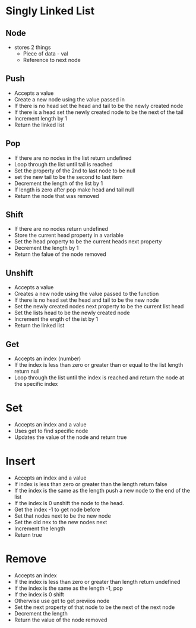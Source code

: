 # Singly Linked List

## Node

- stores 2 things
  - Piece of data - val
  - Reference to next node

## Push

- Accepts a value
- Create a new node using the value passed in
- If there is no head set the head and tail to be the newly created node
- If there is a head set the newly created node to be the next of the tail
- Increment length by 1
- Return the linked list

## Pop

- If there are no nodes in the list return undefined
- Loop through the list until tail is reached
- Set the property of the 2nd to last node to be null
- set the new tail to be the second to last item
- Decrement the length of the list by 1
- If length is zero after pop make head and tail null
- Return the node that was removed

## Shift

- If there are no nodes return undefined
- Store the current head property in a variable
- Set the head property to be the current heads next property
- Decrement the length by 1
- Return the falue of the node removed

## Unshift

- Accepts a value
- Creates a new node using the value passed to the function
- If there is no head set the head and tail to be the new node
- Set the newly created nodes next property to be the current list head
- Set the lists head to be the newly created node
- Increment the ength of the ist by 1
- Return the linked list

## Get

- Accepts an index (number)
- If the index is less than zero or greater than or equal to the list length return null
- Loop through the list until the index is reached and return the node at the specific index

# Set

- Accepts an index and a value
- Uses get to find specific node
- Updates the value of the node and return true

# Insert

- Accepts an index and a value
- If index is less than zero or greater than the length return false
- If the index is the same as the length push a new node to the end of the list
- If the index is 0 unshift the node to the head.
- Get the index -1 to get node before
- Set that nodes next to be the new node
- Set the old nex to the new nodes next
- Increment the length
- Return true

# Remove

- Accepts an index
- If the index is less than zero or greater than length return undefined
- If the index is the same as the length -1, pop
- If the index is 0 shift
- Otherwise use get to get previios node
- Set the next property of that node to be the next of the next node
- Decrement the length
- Return the value of the node removed
